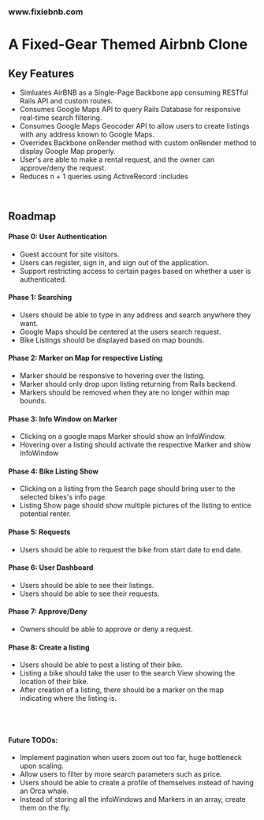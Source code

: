
<h3>www.fixiebnb.com</h3>

<h1>A Fixed-Gear Themed Airbnb Clone</h1>
<h2>Key Features</h2>
<ul>
  <li>Simluates AirBNB as a Single-Page Backbone app consuming RESTful Rails API and custom routes.</li>
  <li>Consumes Google Maps API to query Rails Database for responsive real-time search filtering.</li>
  <li>Consumes Google Maps Geocoder API to allow users to create listings with any address known to Google Maps.</li>
  <li>Overrides Backbone onRender method with custom onRender method to display Google Map properly.</li>
  <li>User's are able to make a rental request, and the owner can approve/deny the request.</li>
  <li>Reduces n + 1 queries using ActiveRecord :includes</li>
</ul>
<br>

<h2>Roadmap</h2>
<h4>Phase 0: User Authentication</h4>
<ul>
  <li>Guest account for site visitors.</li>
  <li>Users can register, sign in, and sign out of the application.</li>
  <li>Support restricting access to certain pages based on whether a user is authenticated.</li>
</ul>

<h4>Phase 1: Searching</h4>
<ul>
  <li>Users should be able to type in any address and search anywhere they want.</li>
  <li>Google Maps should be centered at the users search request.</li>
  <li>Bike Listings should be displayed based on map bounds.</li>
</ul>

<h4>Phase 2: Marker on Map for respective Listing</h4>
<ul>
  <li>Marker should be responsive to hovering over the listing.</li>
  <li>Marker should only drop upon listing returning from Rails backend.</li>
  <li>Markers should be removed when they are no longer within map bounds.</li>
</ul>

<h4>Phase 3: Info Window on Marker</h4>
<ul>
  <li>Clicking on a google maps Marker should show an InfoWindow.</li>
  <li>Hovering over a listing should activate the respective Marker and show InfoWindow</li>
</ul>

<h4>Phase 4: Bike Listing Show</h4>
<ul>
  <li>Clicking on a listing from the Search page should bring user to the selected bikes's info page.</li>
  <li>Listing Show page should show multiple pictures of the listing to entice potential renter.</li>
</ul>

<h4>Phase 5: Requests</h4>
<ul>
  <li>Users should be able to request the bike from start date to end date.</li>
</ul>

<h4>Phase 6: User Dashboard</h4>
<ul>  
  <li>Users should be able to see their listings.</li>
  <li>Users should be able to see their requests.</li>
</ul>

<h4>Phase 7: Approve/Deny</h4>
<ul>
  <li>Owners should be able to approve or deny a request.</li>
</ul>

<h4>Phase 8: Create a listing</h4>
<ul>
  <li>Users should be able to post a listing of their bike.</li>
  <li>Listing a bike should take the user to the search View showing the location of their bike.</li>
  <li>After creation of a listing, there should be a marker on the map indicating where the listing is.</li>
</ul>
<br>
<br>
<h4>Future TODOs:</h4>
<ul>
  <li>Implement pagination when users zoom out too far, huge bottleneck upon scaling.</li>
  <li>Allow users to filter by more search parameters such as price.</li>
  <li>Users should be able to create a profile of themselves instead of having an Orca whale.</li>
  <li>Instead of storing all the infoWindows and Markers in an array, create them on the fly.</li>
</ul>
